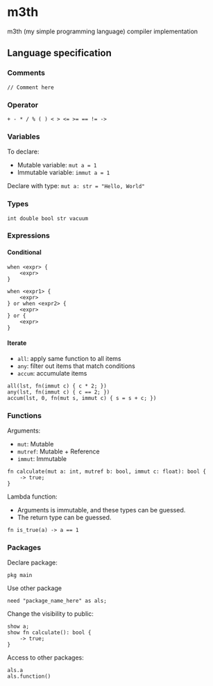 # m3th
m3th (my simple programming language) compiler implementation

## Language specification

### Comments
```
// Comment here
```

### Operator
```
+ - * / % ( ) < > <= >= == != ->
```

### Variables
To declare:
- Mutable variable: `mut a = 1`
- Immutable variable: `immut a = 1`

Declare with type:
`mut a: str = "Hello, World"`

### Types
```
int double bool str vacuum
```

### Expressions

#### Conditional
```
when <expr> {
    <expr>
}

when <expr1> {
    <expr>
} or when <expr2> {
    <expr>
} or {
    <expr>
}
```


#### Iterate
- `all`: apply same function to all items
- `any`: filter out items that match conditions
- `accum`: accumulate items

```
all(lst, fn(immut c) { c * 2; })
any(lst, fn(immut c) { c == 2; })
accum(lst, 0, fn(mut s, immut c) { s = s + c; })
```

### Functions
Arguments:
- `mut`: Mutable
- `mutref`: Mutable + Reference
- `immut`: Immutable

```
fn calculate(mut a: int, mutref b: bool, immut c: float): bool {
    -> true;
}
```

Lambda function:
- Arguments is immutable, and these types can be guessed.
- The return type can be guessed.
```
fn is_true(a) -> a == 1
```

### Packages

Declare package:

```
pkg main
```

Use other package
```
need "package_name_here" as als;
```

Change the visibility to public:
```
show a;
show fn calculate(): bool {
    -> true;
}
```

Access to other packages:
```
als.a
als.function()
```
